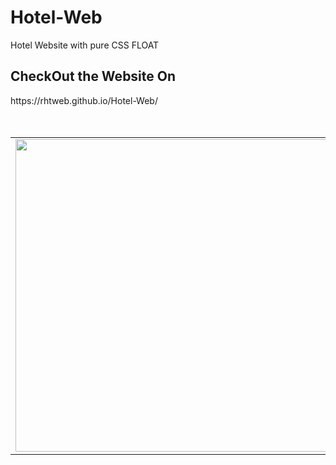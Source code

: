 # Hotel-Web
Hotel Website with pure CSS FLOAT


<h2>CheckOut the Website On</h2>
https://rhtweb.github.io/Hotel-Web/

<!--
![Hotel-Web](https://user-images.githubusercontent.com/55020650/111148994-51530400-85b2-11eb-8a8f-f076e8af5070.jpg)
-->


<br />
<br />
<br />
<table>
  <tr>
   <td><img src="https://user-images.githubusercontent.com/55020650/111148994-51530400-85b2-11eb-8a8f-f076e8af5070.jpg" width="700" height="500"></td>
   <td>
    <h3>Contact Me</h3>
<ul>
  <li>
    My Portfolio Website <br /> https://rhtwebportfolio.web.app/
  </li>
  <li>
    LinkedIn <br />  https://www.linkedin.com/in/RhtWeb
  </li>
  <li>
    GitHub  <br />    https://github.com/RhtWeb
  </li>
  </ul>
   </td>
 </tr>
 </table>
